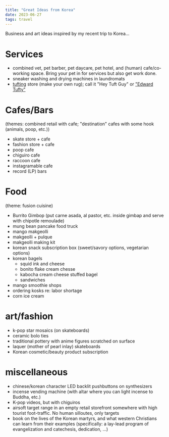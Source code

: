 ```yaml
---
title: "Great Ideas from Korea"
date: 2023-06-27
tags: travel
---
```


Business and art ideas inspired by my recent trip to Korea...

# Services

- combined vet, pet barber, pet daycare, pet hotel, and (human) cafe/co-working space.  Bring your pet in for services but also get work done.
- sneaker washing and drying machines in laundromats
- [tufting](https://en.wikipedia.org/wiki/Tufting) store (make your own rug); call it "Hey Tuft Guy" or ["Edward Tufty"](https://www.edwardtufte.com/tufte/)

# Cafes/Bars

(themes: combined retail with cafe; "destination" cafes with some hook (animals, poop, etc.))

- skate store + cafe
- fashion store + cafe
- poop cafe
- chiguiro cafe
- raccoon cafe
- instagramable cafe
- record (LP) bars

# Food

(theme: fusion cuisine)

- Burrito Gimbop (put carne asada, al pastor, etc. inside gimbap and serve with chipotle remoulade)
- mung bean pancake food truck 
- mango makgeolli
- makgeolli + pulque
- makgeolli making kit
- korean snack subscription box (sweet/savory options, vegetarian options)
- korean bagels
    - squid ink and cheese
    - bonito flake cream chesse
    - kabocha cream cheese stuffed bagel
    - sandwiches
- mango smoothie shops
- ordering kosks re: labor shortage
- corn ice cream

# art/fashion

- k-pop star mosaics (on skateboards)
- ceramic bolo ties
- traditional pottery with anime figures scratched on surface 
- laquer (mother of pearl inlay) skateboards
- Korean cosmetic/beauty product subscription

# miscellaneous

- chinese/korean character LED backlit pushbuttons on synthesizers
- incense vending machine (with altar where you can light incense to Buddha, etc.)
- K-pop videos, but with chiguiros
- airsoft target range in an empty retail storefront somewhere with high tourist foot-traffic. No human silloutes, only targets
- book on the lives of the Korean martyrs, and what western Christians can learn from their examples (specifically:  a lay-lead program of evangelization and catechesis, dedication, ...)